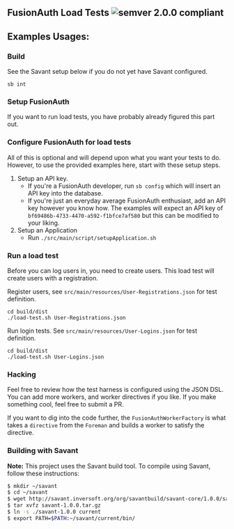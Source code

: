 ## FusionAuth Load Tests ![semver 2.0.0 compliant](http://img.shields.io/badge/semver-2.0.0-brightgreen.svg?style=flat-square)

## Examples Usages:

### Build

See the Savant setup below if you do not yet have Savant configured. 

```
sb int
```

### Setup FusionAuth

If you want to run load tests, you have probably already figured this part out.

### Configure FusionAuth for load tests
 
All of this is optional and will depend upon what you want your tests to do. However, to use the provided examples here, start with these setup steps. 

1. Setup an API key. 
   - If you're a FusionAuth developer, run `sb config` which will insert an API key into the database. 
   - If you're just an everyday average FusionAuth enthusiast, add an API key however you know how. The examples will expect an API key of `bf69486b-4733-4470-a592-f1bfce7af580` but this can be modified to your liking. 
2. Setup an Application
   - Run `./src/main/script/setupApplication.sh`  

### Run a load test

Before you can log users in, you need to create users. This load test will create users with a registration. 

Register users, see `src/main/resources/User-Registrations.json` for test definition.

````
cd build/dist
./load-test.sh User-Registrations.json
````


Run login tests. See `src/main/resources/User-Logins.json` for test definition.

````
cd build/dist
./load-test.sh User-Logins.json
````

### Hacking

Feel free to review how the test harness is configured using the JSON DSL. You can add more workers, and worker directives if you like. If you make something cool, feel free to submit a PR.

If you want to dig into the code further, the `FusionAuthWorkerFactory` is what takes a `directive` from the `Foreman` and builds a worker to satisfy the directive.  

### Building with Savant

**Note:** This project uses the Savant build tool. To compile using Savant, follow these instructions:

```bash
$ mkdir ~/savant
$ cd ~/savant
$ wget http://savant.inversoft.org/org/savantbuild/savant-core/1.0.0/savant-1.0.0.tar.gz
$ tar xvfz savant-1.0.0.tar.gz
$ ln -s ./savant-1.0.0 current
$ export PATH=$PATH:~/savant/current/bin/
```
